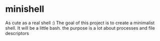 # minishell
As cute as a real shell :) The goal of this project is to create a minimalist shell. It will be a little bash. the purpose is a lot about processes and file descriptors
